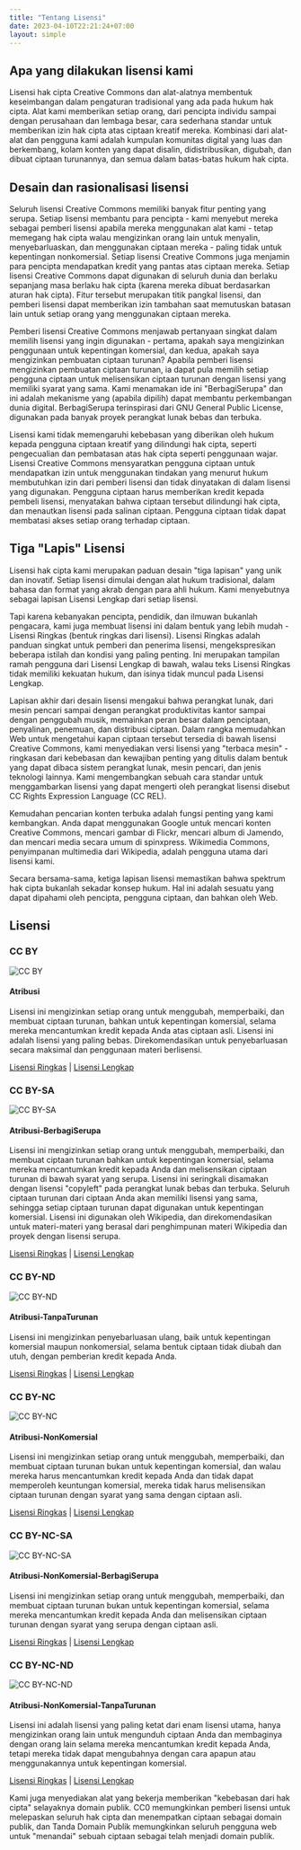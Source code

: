 ```yaml
---
title: "Tentang Lisensi"
date: 2023-04-10T22:21:24+07:00
layout: simple
---
```


## Apa yang dilakukan lisensi kami

Lisensi hak cipta Creative Commons dan alat-alatnya membentuk keseimbangan dalam pengaturan tradisional yang ada pada hukum hak cipta. Alat kami memberikan setiap orang, dari pencipta individu sampai dengan perusahaan dan lembaga besar, cara sederhana standar untuk memberikan izin hak cipta atas ciptaan kreatif mereka. Kombinasi dari alat-alat dan pengguna kami adalah kumpulan komunitas digital yang luas dan berkembang, kolam konten yang dapat disalin, didistribusikan, digubah, dan dibuat ciptaan turunannya, dan semua dalam batas-batas hukum hak cipta.

## Desain dan rasionalisasi lisensi

Seluruh lisensi Creative Commons memiliki banyak fitur penting yang serupa. Setiap lisensi membantu para pencipta - kami menyebut mereka sebagai pemberi lisensi apabila mereka menggunakan alat kami - tetap memegang hak cipta walau mengizinkan orang lain untuk menyalin, menyebarluaskan, dan menggunakan ciptaan mereka - paling tidak untuk kepentingan nonkomersial. Setiap lisensi Creative Commons juga menjamin para pencipta mendapatkan kredit yang pantas atas ciptaan mereka. Setiap lisensi Creative Commons dapat digunakan di seluruh dunia dan berlaku sepanjang masa berlaku hak cipta (karena mereka dibuat berdasarkan aturan hak cipta). Fitur tersebut merupakan titik pangkal lisensi, dan pemberi lisensi dapat memberikan izin tambahan saat memutuskan batasan lain untuk setiap orang yang menggunakan ciptaan mereka.

Pemberi lisensi Creative Commons menjawab pertanyaan singkat dalam memilih lisensi yang ingin digunakan - pertama, apakah saya mengizinkan penggunaan untuk kepentingan komersial, dan kedua, apakah saya mengizinkan pembuatan ciptaan turunan? Apabila pemberi lisensi mengizinkan pembuatan ciptaan turunan, ia dapat pula memilih setiap pengguna ciptaan untuk melisensikan ciptaan turunan dengan lisensi yang memiliki syarat yang sama. Kami menamakan ide ini "BerbagiSerupa" dan ini adalah mekanisme yang (apabila dipilih) dapat membantu perkembangan dunia digital. BerbagiSerupa terinspirasi dari GNU General Public License, digunakan pada banyak proyek perangkat lunak bebas dan terbuka.

Lisensi kami tidak memengaruhi kebebasan yang diberikan oleh hukum kepada pengguna ciptaan kreatif yang dilindungi hak cipta, seperti pengecualian dan pembatasan atas hak cipta seperti penggunaan wajar. Lisensi Creative Commons mensyaratkan pengguna ciptaan untuk mendapatkan izin untuk menggunakan tindakan yang menurut hukum membutuhkan izin dari pemberi lisensi dan tidak dinyatakan di dalam lisensi yang digunakan. Pengguna ciptaan harus memberikan kredit kepada pembeli lisensi, menyatakan bahwa ciptaan tersebut dilindungi hak cipta, dan menautkan lisensi pada salinan ciptaan. Pengguna ciptaan tidak dapat membatasi akses setiap orang terhadap ciptaan.

## Tiga "Lapis" Lisensi

Lisensi hak cipta kami merupakan paduan desain "tiga lapisan" yang unik dan inovatif. Setiap lisensi dimulai dengan alat hukum tradisional, dalam bahasa dan format yang akrab dengan para ahli hukum. Kami menyebutnya sebagai lapisan Lisensi Lengkap dari setiap lisensi.

Tapi karena kebanyakan pencipta, pendidik, dan ilmuwan bukanlah pengacara, kami juga membuat lisensi ini dalam bentuk yang lebih mudah - Lisensi Ringkas (bentuk ringkas dari lisensi). Lisensi Ringkas adalah panduan singkat untuk pemberi dan penerima lisensi, mengekspresikan beberapa istilah dan kondisi yang paling penting. Ini merupakan tampilan ramah pengguna dari Lisensi Lengkap di bawah, walau teks Lisensi Ringkas tidak memiliki kekuatan hukum, dan isinya tidak muncul pada Lisensi Lengkap.

Lapisan akhir dari desain lisensi mengakui bahwa perangkat lunak, dari mesin pencari sampai dengan perangkat produktivitas kantor sampai dengan penggubah musik, memainkan peran besar dalam penciptaan, penyalinan, penemuan, dan distribusi ciptaan. Dalam rangka memudahkan Web untuk mengetahui kapan ciptaan tersebut tersedia di bawah lisensi Creative Commons, kami menyediakan versi lisensi yang "terbaca mesin" - ringkasan dari kebebasan dan kewajiban penting yang ditulis dalam bentuk yang dapat dibaca sistem perangkat lunak, mesin pencari, dan jenis teknologi lainnya. Kami mengembangkan sebuah cara standar untuk menggambarkan lisensi yang dapat mengerti oleh perangkat lisensi disebut CC Rights Expression Language (CC REL).

Kemudahan pencarian konten terbuka adalah fungsi penting yang kami kembangkan. Anda dapat menggunakan Google untuk mencari konten Creative Commons, mencari gambar di Flickr, mencari album di Jamendo, dan mencari media secara umum di spinxpress. Wikimedia Commons, penyimpanan multimedia dari Wikipedia, adalah pengguna utama dari lisensi kami.

Secara bersama-sama, ketiga lapisan lisensi memastikan bahwa spektrum hak cipta bukanlah sekadar konsep hukum. Hal ini adalah sesuatu yang dapat dipahami oleh pencipta, pengguna ciptaan, dan bahkan oleh Web.

## Lisensi
### CC BY
![CC BY](https://licensebuttons.net/l/by/3.0/88x31.png)

#### Atribusi

Lisensi ini mengizinkan setiap orang untuk menggubah, memperbaiki, dan membuat ciptaan turunan, bahkan untuk kepentingan komersial, selama mereka mencantumkan kredit kepada Anda atas ciptaan asli. Lisensi ini adalah lisensi yang paling bebas. Direkomendasikan untuk penyebarluasan secara maksimal dan penggunaan materi berlisensi.

[Lisensi Ringkas](https://creativecommons.org/licenses/by/4.0/deed.id) | [Lisensi Lengkap](https://creativecommons.org/licenses/by/4.0/legalcode.id)

### CC BY-SA
![CC BY-SA](https://licensebuttons.net/l/by-sa/3.0/88x31.png)

#### Atribusi-BerbagiSerupa

Lisensi ini mengizinkan setiap orang untuk menggubah, memperbaiki, dan membuat ciptaan turunan bahkan untuk kepentingan komersial, selama mereka mencantumkan kredit kepada Anda dan melisensikan ciptaan turunan di bawah syarat yang serupa. Lisensi ini seringkali disamakan dengan lisensi "copyleft" pada perangkat lunak bebas dan terbuka. Seluruh ciptaan turunan dari ciptaan Anda akan memiliki lisensi yang sama, sehingga setiap ciptaan turunan dapat digunakan untuk kepentingan komersial. Lisensi ini digunakan oleh Wikipedia, dan direkomendasikan untuk materi-materi yang berasal dari penghimpunan materi Wikipedia dan proyek dengan lisensi serupa.

[Lisensi Ringkas](https://creativecommons.org/licenses/by-sa/4.0/deed.id) | [Lisensi Lengkap](https://creativecommons.org/licenses/by-sa/4.0/legalcode.id)

### CC BY-ND
![CC BY-ND](https://licensebuttons.net/l/by-sa/3.0/88x31.png)

#### Atribusi-TanpaTurunan

Lisensi ini mengizinkan penyebarluasan ulang, baik untuk kepentingan komersial maupun nonkomersial, selama bentuk ciptaan tidak diubah dan utuh, dengan pemberian kredit kepada Anda.

[Lisensi Ringkas](https://creativecommons.org/licenses/by-nd/4.0/deed.id) | [Lisensi Lengkap](https://creativecommons.org/licenses/by-nd/4.0/legalcode.id)

### CC BY-NC
![CC BY-NC](https://licensebuttons.net/l/by-nc/3.0/88x31.png)
#### Atribusi-NonKomersial

Lisensi ini mengizinkan setiap orang untuk menggubah, memperbaiki, dan membuat ciptaan turunan bukan untuk kepentingan komersial, dan walau mereka harus mencantumkan kredit kepada Anda dan tidak dapat memperoleh keuntungan komersial, mereka tidak harus melisensikan ciptaan turunan dengan syarat yang sama dengan ciptaan asli.

[Lisensi Ringkas](https://creativecommons.org/licenses/by-nc/4.0/deed.id) | [Lisensi Lengkap](https://creativecommons.org/licenses/by-nc/4.0/legalcode.id)

### CC BY-NC-SA
![CC BY-NC-SA](https://licensebuttons.net/l/by-nc-sa/3.0/88x31.png)

#### Atribusi-NonKomersial-BerbagiSerupa

Lisensi ini mengizinkan setiap orang untuk menggubah, memperbaiki, dan membuat ciptaan turunan bukan untuk kepentingan komersial, selama mereka mencantumkan kredit kepada Anda dan melisensikan ciptaan turunan dengan syarat yang serupa dengan ciptaan asli.

[Lisensi Ringkas](https://creativecommons.org/licenses/by-nc-sa/4.0/deed.id) | [Lisensi Lengkap](https://creativecommons.org/licenses/by-nc-sa/4.0/legalcode.id)

### CC BY-NC-ND
![CC BY-NC-ND](https://licensebuttons.net/l/by-sa/3.0/88x31.png)
#### Atribusi-NonKomersial-TanpaTurunan

Lisensi ini adalah lisensi yang paling ketat dari enam lisensi utama, hanya mengizinkan orang lain untuk mengunduh ciptaan Anda dan membaginya dengan orang lain selama mereka mencantumkan kredit kepada Anda, tetapi mereka tidak dapat mengubahnya dengan cara apapun atau menggunakannya untuk kepentingan komersial.

[Lisensi Ringkas](https://creativecommons.org/licenses/by-nc-nd/4.0/deed.id) | [Lisensi Lengkap](https://creativecommons.org/licenses/by-nc-nd/4.0/deed.id)

Kami juga menyediakan alat yang bekerja memberikan "kebebasan dari hak cipta" selayaknya domain publik. CC0 memungkinkan pemberi lisensi untuk melepaskan seluruh hak cipta dan menempatkan ciptaan sebagai domain publik, dan Tanda Domain Publik memungkinkan seluruh pengguna web untuk "menandai" sebuah ciptaan sebagai telah menjadi domain publik.